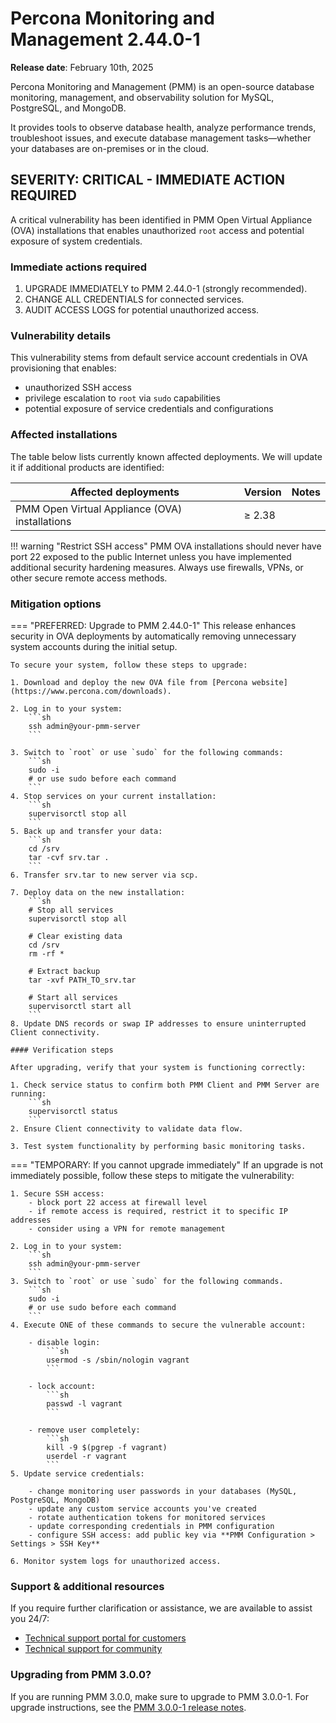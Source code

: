 # Percona Monitoring and Management 2.44.0-1

**Release date**: February 10th, 2025                                                                     


Percona Monitoring and Management (PMM) is an open-source database monitoring, management, and observability solution for MySQL, PostgreSQL, and MongoDB. 

It provides tools to observe database health, analyze performance trends, troubleshoot issues, and execute database management tasks—whether your databases are on-premises or in the cloud.


## SEVERITY: CRITICAL - IMMEDIATE ACTION REQUIRED

A critical vulnerability has been identified in PMM Open Virtual Appliance (OVA) installations that enables unauthorized `root` access and potential exposure of system credentials. 

### Immediate actions required

1. UPGRADE IMMEDIATELY to PMM 2.44.0-1 (strongly recommended).
2. CHANGE ALL CREDENTIALS for connected services.
3. AUDIT ACCESS LOGS for potential unauthorized access.

### Vulnerability details
This vulnerability stems from default service account credentials in OVA provisioning that enables:

 - unauthorized SSH access
 - privilege escalation to `root` via `sudo` capabilities
 - potential exposure of service credentials and configurations

### Affected installations  
The table below lists currently known affected deployments. We will update it if additional products are identified:

| Affected deployments                     | Version | Notes |
|-------------------------------------------|---------|-------|
| PMM Open Virtual Appliance (OVA) installations | ≥ 2.38  |       |


!!! warning "Restrict SSH access"
    PMM OVA installations should never have port 22 exposed to the public Internet unless you have implemented additional security hardening measures. Always use firewalls, VPNs, or other secure remote access methods.

### Mitigation options  

=== "PREFERRED: Upgrade to PMM 2.44.0-1"
    This release enhances security in OVA deployments by automatically removing unnecessary system accounts during the initial setup.

    To secure your system, follow these steps to upgrade:

    1. Download and deploy the new OVA file from [Percona website](https://www.percona.com/downloads).

    2. Log in to your system:
        ```sh
        ssh admin@your-pmm-server
        ```

    3. Switch to `root` or use `sudo` for the following commands:
        ```sh
        sudo -i
        # or use sudo before each command
        ```
    4. Stop services on your current installation: 
        ```sh 
        supervisorctl stop all
        ```
    5. Back up and transfer your data:
        ```sh
        cd /srv
        tar -cvf srv.tar .
        ``` 
    6. Transfer srv.tar to new server via scp.

    7. Deploy data on the new installation:
        ```sh
        # Stop all services
        supervisorctl stop all

        # Clear existing data
        cd /srv
        rm -rf *

        # Extract backup
        tar -xvf PATH_TO_srv.tar

        # Start all services
        supervisorctl start all
        ```
    8. Update DNS records or swap IP addresses to ensure uninterrupted Client connectivity.

    #### Verification steps

    After upgrading, verify that your system is functioning correctly:

    1. Check service status to confirm both PMM Client and PMM Server are running:
        ```sh
        supervisorctl status
        ```
    2. Ensure Client connectivity to validate data flow.

    3. Test system functionality by performing basic monitoring tasks.

=== "TEMPORARY: If you cannot upgrade immediately"
    If an upgrade is not immediately possible, follow these steps to mitigate the vulnerability:

    1. Secure SSH access:
        - block port 22 access at firewall level
        - if remote access is required, restrict it to specific IP addresses
        - consider using a VPN for remote management

    2. Log in to your system:
        ```sh
        ssh admin@your-pmm-server
        ```
    3. Switch to `root` or use `sudo` for the following commands.
        ```sh
        sudo -i
        # or use sudo before each command
        ```
    4. Execute ONE of these commands to secure the vulnerable account:

        - disable login:
            ```sh
            usermod -s /sbin/nologin vagrant
            ```

        - lock account:
            ```sh
            passwd -l vagrant
            ```

        - remove user completely:
            ```sh
            kill -9 $(pgrep -f vagrant)
            userdel -r vagrant
            ```
    5. Update service credentials:

        - change monitoring user passwords in your databases (MySQL, PostgreSQL, MongoDB)
        - update any custom service accounts you've created
        - rotate authentication tokens for monitored services
        - update corresponding credentials in PMM configuration
        - configure SSH access: add public key via **PMM Configuration > Settings > SSH Key**

    6. Monitor system logs for unauthorized access.

### Support & additional resources
If you require further clarification or assistance, we are available to assist you 24/7:

 - [Technical support portal for customers](https://my.percona.com)
 - [Technical support for community](https://forums.percona.com/c/percona-monitoring-and-management-pmm)

### Upgrading from PMM 3.0.0?
If you are running PMM 3.0.0, make sure to upgrade to PMM 3.0.0-1. For upgrade instructions, see the [PMM 3.0.0-1 release notes](https://docs.percona.com/percona-monitoring-and-management/3/release-notes/3.0.0_1.html).
